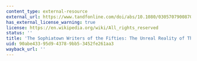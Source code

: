 ```yaml
---
content_type: external-resource
external_url: https://www.tandfonline.com/doi/abs/10.1080/03057079008708227
has_external_license_warning: true
license: https://en.wikipedia.org/wiki/All_rights_reserved
status: ''
title: 'The Sophiatown Writers of the Fifties: The Unreal Reality of Their World'
uid: 90abe433-95d9-4378-9bb5-3452fe261aa3
wayback_url: ''
---
```


